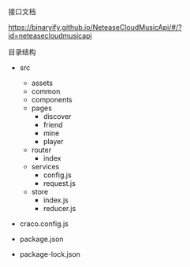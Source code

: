 接口文档

https://binaryify.github.io/NeteaseCloudMusicApi/#/?id=neteasecloudmusicapi



目录结构

* src

  * assets
  * common
  * components
  * pages
    * discover
    * friend
    * mine
    * player
  * router
    * index
  * services
    * config.js
    * request.js
  * store
    * index.js
    * reducer.js
* craco.config.js
* package.json
* package-lock.json
